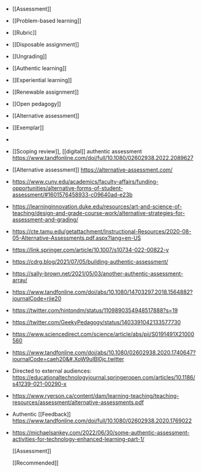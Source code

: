 - [[Assessment]]
- [[Problem-based learning]]
- [[Rubric]]
- [[Disposable assignment]]
- [[Ungrading]]
- [[Authentic learning]]
- [[Experiential learning]]
- [[Renewable assignment]]
- [[Open pedagogy]]
- [[Alternative assessment]]
- [[Exemplar]]
-
- [[Scoping review]], [[digital]] authentic assessment https://www.tandfonline.com/doi/full/10.1080/02602938.2022.2089627
- [[Alternative assessment]] https://alternative-assessment.com/
- https://www.cuny.edu/academics/faculty-affairs/funding-opportunities/alternative-forms-of-student-assessment/#1601576458933-c09640ad-e23b
- https://learninginnovation.duke.edu/resources/art-and-science-of-teaching/design-and-grade-course-work/alternative-strategies-for-assessment-and-grading/
- https://cte.tamu.edu/getattachment/Instructional-Resources/2020-08-05-Alternative-Assessments.pdf.aspx?lang=en-US
- https://link.springer.com/article/10.1007/s10734-022-00822-y
- https://cdrg.blog/2021/07/05/building-authentic-assessment/
- https://sally-brown.net/2021/05/03/another-authentic-assessment-array/
- https://www.tandfonline.com/doi/abs/10.1080/14703297.2018.1564882?journalCode=riie20
- https://twitter.com/hintondm/status/1109890354948517888?s=19
- https://twitter.com/GeekyPedagogy/status/1403391042133577730
- https://www.sciencedirect.com/science/article/abs/pii/S0191491X21000560
- https://www.tandfonline.com/doi/abs/10.1080/02602938.2020.1740647?journalCode=caeh20&#.XoW9uIBl0jc.twitter
- Directed to external audiences: https://educationaltechnologyjournal.springeropen.com/articles/10.1186/s41239-021-00290-x
- https://www.ryerson.ca/content/dam/learning-teaching/teaching-resources/assessment/alternative-assessments.pdf
- Authentic [[Feedback]] https://www.tandfonline.com/doi/full/10.1080/02602938.2020.1769022
- https://michaelsankey.com/2022/06/30/some-authentic-assessment-activities-for-technology-enhanced-learning-part-1/
  
  [[Assessment]]
  
  [[Recommended]]
